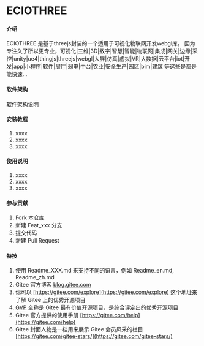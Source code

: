 # ECIOTHREE

#### 介绍
ECIOTHREE 是基于threejs封装的一个适用于可视化物联网开发webgl库。
因为专注久了所以更专业，可视化|三维|3D|数字|智慧|智能|物联网|集成|网关|边缘|采控|unity|ue4|thingjs|threejs|webgl|大屏|仿真|虚拟|VR|大数据|云平台|iot|开发|app|小程序|软件|展厅|弱电|中台|农业|安全生产|园区|bim|建筑 等这些是都是能快速...

#### 软件架构
软件架构说明


#### 安装教程

1.  xxxx
2.  xxxx
3.  xxxx

#### 使用说明

1.  xxxx
2.  xxxx
3.  xxxx

#### 参与贡献

1.  Fork 本仓库
2.  新建 Feat_xxx 分支
3.  提交代码
4.  新建 Pull Request


#### 特技

1.  使用 Readme\_XXX.md 来支持不同的语言，例如 Readme\_en.md, Readme\_zh.md
2.  Gitee 官方博客 [blog.gitee.com](https://blog.gitee.com)
3.  你可以 [https://gitee.com/explore](https://gitee.com/explore) 这个地址来了解 Gitee 上的优秀开源项目
4.  [GVP](https://gitee.com/gvp) 全称是 Gitee 最有价值开源项目，是综合评定出的优秀开源项目
5.  Gitee 官方提供的使用手册 [https://gitee.com/help](https://gitee.com/help)
6.  Gitee 封面人物是一档用来展示 Gitee 会员风采的栏目 [https://gitee.com/gitee-stars/](https://gitee.com/gitee-stars/)
